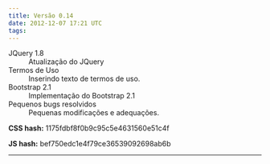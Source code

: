 ```yaml
---
title: Versão 0.14
date: 2012-12-07 17:21 UTC
tags:
---
```


<dl>
<dt>JQuery 1.8</dt>
<dd>Atualização do JQuery</dd>

<dt>Termos de Uso</dt>
<dd>Inserindo texto de termos de uso.</dd>

<dt>Bootstrap 2.1</dt>
<dd>Implementação do Bootstrap 2.1</dd>

<dt>Pequenos bugs resolvidos</dt>
<dd>Pequenas modificações e adequações.</dd>
</dl>

**CSS hash:** 1175fdbf8f0b9c95c5e4631560e51c4f

**JS hash:** bef750edc1e4f79ce36539092698ab6b

* * *

